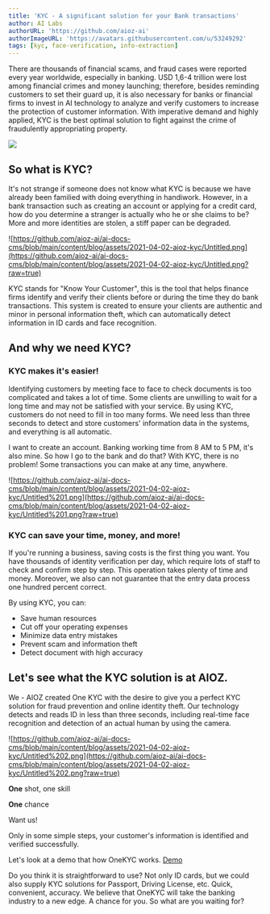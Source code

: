 ```yaml
---
title: 'KYC - A significant solution for your Bank transactions'
author: AI Labs
authorURL: 'https://github.com/aioz-ai'
authorImageURL: 'https://avatars.githubusercontent.com/u/53249292'
tags: [kyc, face-verification, info-extraction]
---
```


There are thousands of financial scams, and fraud cases were reported every year worldwide, especially in banking. USD 1,6-4 trillion were lost among financial crimes and money launching; therefore, besides reminding customers to set their guard up, it is also necessary for banks or financial firms to invest in AI technology to analyze and verify customers to increase the protection of customer information. With imperative demand and highly applied, KYC is the best optimal solution to fight against the crime of fraudulently appropriating property.

![](https://github.com/aioz-ai/ai-docs-cms/blob/main/content/blog/assets/2021-04-02-aioz-kyc/facial_recognition.jpeg?raw=true)
<!--truncate-->

## So what is KYC?

It's not strange if someone does not know what KYC is because we have already been familied with doing everything in handiwork. However, in a bank transaction such as creating an account or applying for a credit card, how do you determine a stranger is actually who he or she claims to be? More and more identities are stolen, a stiff paper can be degraded.

![https://github.com/aioz-ai/ai-docs-cms/blob/main/content/blog/assets/2021-04-02-aioz-kyc/Untitled.png](https://github.com/aioz-ai/ai-docs-cms/blob/main/content/blog/assets/2021-04-02-aioz-kyc/Untitled.png?raw=true)

KYC stands for "Know Your Customer", this is the tool that helps finance firms identify and verify their clients before or during the time they do bank transactions. This system is created to ensure your clients are authentic and minor in personal information theft, which can automatically detect information in ID cards and face recognition.

## And why we need KYC?

### KYC makes it's easier!

Identifying customers by meeting face to face to check documents is too complicated and takes a lot of time. Some clients are unwilling to wait for a long time and may not be satisfied with your service. By using KYC, customers do not need to fill in too many forms. We need less than three seconds to detect and store customers' information data in the systems, and everything is all automatic.

I want to create an account. Banking working time from 8 AM to 5 PM, it's also mine. So how I go to the bank and do that? With KYC, there is no problem! Some transactions you can make at any time, anywhere.

![https://github.com/aioz-ai/ai-docs-cms/blob/main/content/blog/assets/2021-04-02-aioz-kyc/Untitled%201.png](https://github.com/aioz-ai/ai-docs-cms/blob/main/content/blog/assets/2021-04-02-aioz-kyc/Untitled%201.png?raw=true)

### KYC can save your time, money, and more!

If you're running a business, saving costs is the first thing you want. You have thousands of identity verification per day, which require lots of staff to check and confirm step by step. This operation takes plenty of time and money. Moreover, we also can not guarantee that the entry data process one hundred percent correct.

By using KYC, you can:

- Save human resources
- Cut off your operating expenses
- Minimize data entry mistakes
- Prevent scam and information theft
- Detect document with high accuracy

## Let's see what the KYC solution is at AIOZ.

We - AIOZ created One KYC with the desire to give you a perfect KYC solution for fraud prevention and online identity theft. Our technology detects and reads ID in less than three seconds, including real-time face recognition and detection of an actual human by using the camera.

![https://github.com/aioz-ai/ai-docs-cms/blob/main/content/blog/assets/2021-04-02-aioz-kyc/Untitled%202.png](https://github.com/aioz-ai/ai-docs-cms/blob/main/content/blog/assets/2021-04-02-aioz-kyc/Untitled%202.png?raw=true)

**One** shot, one skill

**One** chance

Want us!

Only in some simple steps, your customer's information is identified and verified successfully.

Let's look at a demo that how OneKYC works. [Demo](https://github.com/aioz-ai/ai-docs-cms/blob/main/content/blog/assets/2021-04-02-aioz-kyc/My_Video1.mp4?raw=true)

Do you think it is straightforward to use?
Not only ID cards, but we could also supply KYC solutions for Passport, Driving License, etc.
Quick, convenient, accuracy. We believe that OneKYC will take the banking industry to a new edge.
A chance for you. So what are you waiting for?
